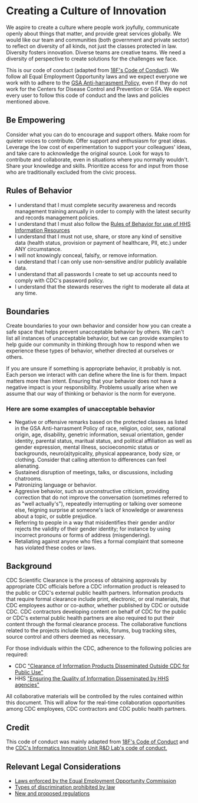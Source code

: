# Creating a Culture of Innovation
We aspire to create a culture where people work joyfully, communicate openly
about things that matter, and provide great services globally. We would like our
team and communities (both government and private sector) to reflect on
diversity of all kinds, not just the classes protected in law. Diversity fosters
innovation. Diverse teams are creative teams. We need a diversity of perspective
to create solutions for the challenges we face.

This is our code of conduct (adapted from [18F's Code of Conduct](https://github.com/18F/code-of-conduct)).
We follow all Equal Employment Opportunity laws and we expect everyone we work
with to adhere to the [GSA Anti-harrasment Policy](http://www.gsa.gov/portal/directive/d0/content/512516),
even if they do not work for the Centers for Disease Control and Prevention or
GSA. We expect every user to follow this code of conduct and the laws and
policies mentioned above.

## Be Empowering
Consider what you can do to encourage and support others. Make room for quieter
voices to contribute. Offer support and enthusiasm for great ideas. Leverage the
low cost of experimentation to support your colleagues' ideas, and take care to
acknowledge the original source. Look for ways to contribute and collaborate,
even in situations where you normally wouldn't. Share your knowledge and skills.
Prioritize access for and input from those who are traditionally excluded from
the civic process.

## Rules of Behavior
 * I understand that I must complete security awareness and records management
   training annually in order to comply with the latest security and records
   management policies.
 * I understand that I must also follow the [Rules of Behavior for use of HHS Information Resources](http://www.hhs.gov/ocio/policy/hhs-rob.html)
 * I understand that I must not use, share, or store any kind of sensitive data
   (health status, provision or payment of healthcare, PII, etc.) under ANY
   circumstance.
 * I will not knowingly conceal, falsify, or remove information.
 * I understand that I can only use non-sensitive and/or publicly available
   data.
 * I understand that all passwords I create to set up accounts need to comply
   with CDC's password policy.
 * I understand that the stewards reserves the right to moderate all data at any
   time.

## Boundaries
Create boundaries to your own behavior and consider how you can create a safe
space that helps prevent unacceptable behavior by others. We can't list all
instances of unacceptable behavior, but we can provide examples to help guide
our community in thinking through how to respond when we experience these types
of behavior, whether directed at ourselves or others.

If you are unsure if something is appropriate behavior, it probably is not. Each
person we interact with can define where the line is for them. Impact matters
more than intent. Ensuring that your behavior does not have a negative impact is
your responsibility. Problems usually arise when we assume that our way of
thinking or behavior is the norm for everyone.

### Here are some examples of unacceptable behavior
 * Negative or offensive remarks based on the protected classes as listed in the
   GSA Anti-harrasment Policy of race, religion, color, sex, national origin,
   age, disability, genetric information, sexual orientation, gender identity,
   parental status, maritual status, and political affiliation as well as gender
   expression, mental illness, socioeconomic status or backgrounds,
   neuro(a)typicality, physical appearance, body size, or clothing. Consider
   that calling attention to differences can feel alienating.
 * Sustained disruption of meetings, talks, or discussions, including chatrooms.
 * Patronizing language or behavior.
 * Aggresive behavior, such as unconstructive criticism, providing correction
   that do not improve the conversation (sometimes referred to as "well
   actually's"), repeatedly interrupting or talking over someone else, feigning
   surprise at someone's lack of knowledge or awareness about a topic, or subtle
   prejudice.
 * Referring to people in a way that misidentifies their gender and/or rejects
   the validity of their gender identity; for instance by using incorrect
   pronouns or forms of address (misgendering).
 * Retaliating against anyone who files a formal complaint that someone has
   violated these codes or laws.

## Background
CDC Scientific Clearance is the process of obtaining approvals by appropriate
CDC officials before a CDC information product is released to the public or
CDC's external public health partners. Information products that require formal
clearance include print, electronic, or oral materials, that CDC employees
author or co-author, whether published by CDC or outside CDC. CDC contractors
developing content on behalf of CDC for the public or CDC's external public
health partners are also required to put their content through the formal
clearance process. The collaborative functions related to the projects include
blogs, wikis, forums, bug tracking sites, source control and
others deemed as necessary.

For those individuals within the CDC, adherence to the following policies are
required:
* CDC ["Clearance of Information Products Disseminated Outside CDC for Public Use"](http://www.cdc.gov/maso/Policy/PublicUse.pdf)
* HHS ["Ensuring the Quality of Information Disseminated by HHS agencies"](http://aspe.hhs.gov/infoquality)

All collaborative materials will be controlled by the rules contained within
this document. This will allow for the real-time collaboration opportunities
among CDC employees, CDC contractors and CDC public health partners.

## Credit
This code of conduct was mainly adapted from [18F's Code of Conduct](https://github.com/18F/code-of-conduct)
and the [CDC's Informatics Innovation Unit R&D Lab's code of conduct.](https://www.philab.cdc.gov/index.php/code-of-conduct/)

## Relevant Legal Considerations
* [Laws enforced by the Equal Employment Opportunity Commission](http://www.eeoc.gov/laws/statutes/index.cfm)
* [Types of discrimination prohibited by law](http://www.eeoc.gov/laws/types)
* [New and proposed regulations](http://www.eeoc.gov/laws/regulations/index.cfm)
